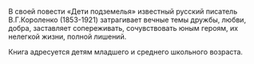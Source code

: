 <!--2017-01-04 13:39:20-->
В своей повести «Дети подземелья» известный русский писатель В.Г.Короленко (1853-1921) затрагивает вечные темы дружбы, любви, добра, заставляет сопереживать, сочувствовать юным героям, их нелегкой жизни, полной лишений.

Книга адресуется детям младшего и среднего школьного возраста.